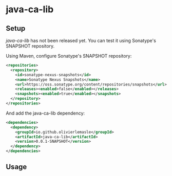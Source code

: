 # java-ca-lib #

## Setup ##

*java-ca-lib* has not been released yet. You can test it using Sonatype's
SNAPSHOT repository.

Using Maven, configure Sonatype's SNAPSHOT repository:

```xml
<repositories>
  <repository>
    <id>sonatype-nexus-snapshots</id>
    <name>Sonatype Nexus Snapshots</name>
    <url>https://oss.sonatype.org/content/repositories/snapshots</url>
    <releases><enabled>false</enabled></releases>
    <snapshots><enabled>true</enabled></snapshots>
  </repository>
</repositories>
```

And add the java-ca-lib dependency:

```xml
<dependencies>
  <dependency>
    <groupId>io.github.olivierlemasle</groupId>
    <artifactId>java-ca-lib</artifactId>
    <version>0.0.1-SNAPSHOT</version>
  </dependency>
</dependencies>
```

## Usage ##

```java

```
